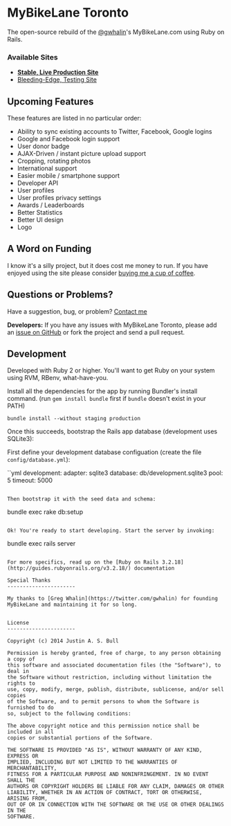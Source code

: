 MyBikeLane Toronto
======================

The open-source rebuild of the [@gwhalin](https://twitter.com/gwhalin)'s MyBikeLane.com using Ruby on Rails.

### Available Sites ####
- **[Stable, Live Production Site](http://www.mybikelane.to/)**
- [Bleeding-Edge, Testing Site](http://staging.mybikelane.to/)


Upcoming Features
----------------------

These features are listed in no particular order:

- Ability to sync existing accounts to Twitter, Facebook, Google logins
- Google and Facebook login support
- User donor badge
- AJAX-Driven / instant picture upload support
- Cropping, rotating photos
- International support
- Easier mobile / smartphone support
- Developer API
- User profiles
- User profiles privacy settings
- Awards / Leaderboards
- Better Statistics
- Better UI design
- Logo


A Word on Funding
----------------------

I know it's a silly project, but it does cost me money to run. If you have enjoyed using the site please consider [buying me a cup of coffee](http://www.mybikelane.to/page/support-mybikelane-toronto).


Questions or Problems?
----------------------

Have a suggestion, bug, or problem? [Contact me](mailto:me@justinbull.ca)

**Developers:** If you have any issues with MyBikeLane Toronto, please add an [issue on GitHub](https://github.com/f3ndot/my-bike-lane/issues) or fork the project and send a pull request.


Development
-----------

Developed with Ruby 2 or higher. You'll want to get Ruby on your system using RVM, RBenv, what-have-you.

Install all the dependencies for the app by running Bundler's install command. (run `gem install bundle` first if `bundle` doesn't exist in your PATH)

```
bundle install --without staging production
```

Once this succeeds, bootstrap the Rails app database (development uses SQLite3):

First define your development database configuation (create the file `config/database.yml`):

``yml
development:
  adapter: sqlite3
  database: db/development.sqlite3
  pool: 5
  timeout: 5000
```

Then bootstrap it with the seed data and schema:

```
bundle exec rake db:setup
```

Ok! You're ready to start developing. Start the server by invoking:

```
bundle exec rails server
```

For more specifics, read up on the [Ruby on Rails 3.2.18](http://guides.rubyonrails.org/v3.2.18/) documentation

Special Thanks
----------------------

My thanks to [Greg Whalin](https://twitter.com/gwhalin) for founding MyBikeLane and maintaining it for so long.


License
----------------------

Copyright (c) 2014 Justin A. S. Bull

Permission is hereby granted, free of charge, to any person obtaining a copy of
this software and associated documentation files (the "Software"), to deal in
the Software without restriction, including without limitation the rights to
use, copy, modify, merge, publish, distribute, sublicense, and/or sell copies
of the Software, and to permit persons to whom the Software is furnished to do
so, subject to the following conditions:

The above copyright notice and this permission notice shall be included in all
copies or substantial portions of the Software.

THE SOFTWARE IS PROVIDED "AS IS", WITHOUT WARRANTY OF ANY KIND, EXPRESS OR
IMPLIED, INCLUDING BUT NOT LIMITED TO THE WARRANTIES OF MERCHANTABILITY,
FITNESS FOR A PARTICULAR PURPOSE AND NONINFRINGEMENT. IN NO EVENT SHALL THE
AUTHORS OR COPYRIGHT HOLDERS BE LIABLE FOR ANY CLAIM, DAMAGES OR OTHER
LIABILITY, WHETHER IN AN ACTION OF CONTRACT, TORT OR OTHERWISE, ARISING FROM,
OUT OF OR IN CONNECTION WITH THE SOFTWARE OR THE USE OR OTHER DEALINGS IN THE
SOFTWARE.

